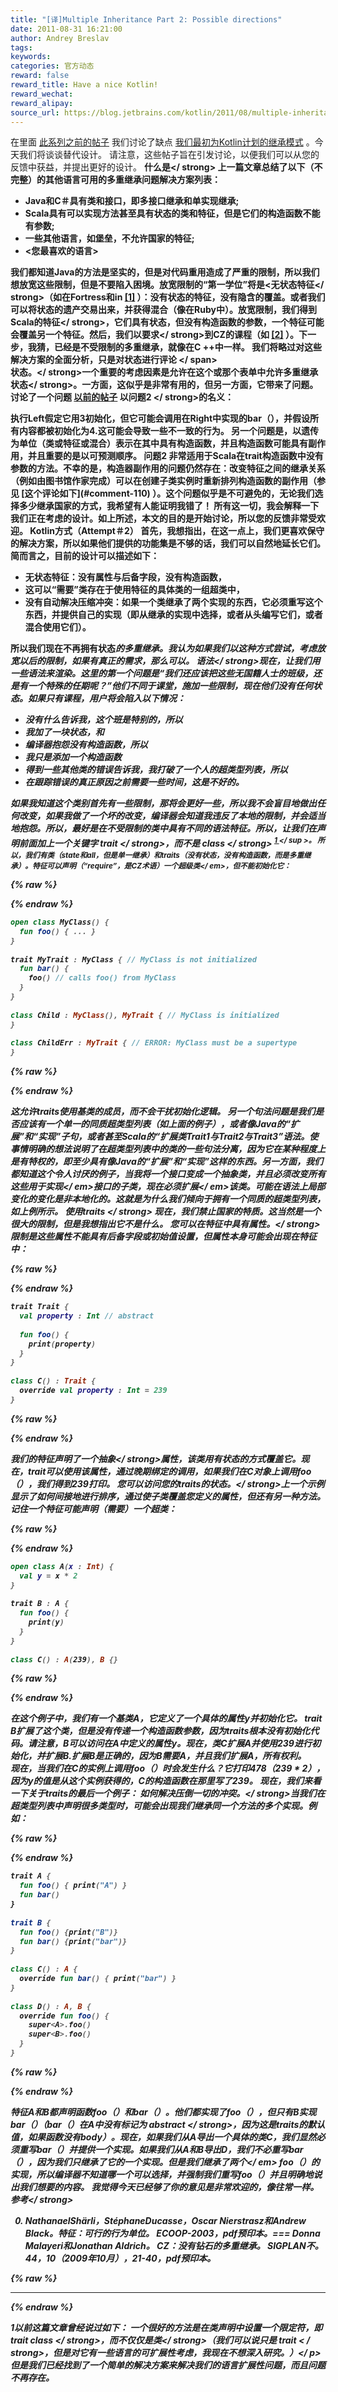 ```yaml
---
title: "[译]Multiple Inheritance Part 2: Possible directions"
date: 2011-08-31 16:21:00
author: Andrey Breslav
tags:
keywords:
categories: 官方动态
reward: false
reward_title: Have a nice Kotlin!
reward_wechat:
reward_alipay:
source_url: https://blog.jetbrains.com/kotlin/2011/08/multiple-inheritance-part-2-possible-directions/
---
```


在里面 [此系列之前的帖子](http://blog.jetbrains.com/kotlin/2011/08/multiple-inheritance-part-1-problems-with-the-existing-design/) 我们讨论了缺点 [我们最初为Kotlin计划的继承模式](http://confluence.jetbrains.net/pages/viewpage.action?pageId=41484416) 。今天我们将谈谈替代设计。
请注意，这些帖子旨在引发讨论，以便我们可以从您的反馈中获益，并提出更好的设计。
<strong>什么是</ strong>
上一篇文章总结了以下（不完整）的其他语言可用的多重继承问题解决方案列表：

* Java和C＃具有类和接口，即多接口继承和单实现继承;
* Scala具有可以实现方法甚至具有状态的类和特征，但是它们的构造函数不能有参数;
* 一些其他语言，如堡垒，不允许国家的特征;
* <您最喜欢的语言>

我们都知道Java的方法是坚实的，但是对代码重用造成了严重的限制，所以我们想放宽这些限制，但是不要陷入困境。放宽限制的“第一学位”将是<无状态特征</ strong>（如在Fortress和in [[1]](#Traits) ）：没有状态的特征，没有隐含的覆盖。或者我们可以将状态的遗产交易出来，并获得混合（像在Ruby中）。放宽限制，我们得到<strong> Scala的特征</ strong>，它们具有状态，但没有构造函数的参数，一个特征可能会覆盖另一个特征。然后，我们以<strong>要求</ strong>到CZ的课程（如 [[2]](#CZ) ）。下一步，我猜，已经是不受限制的多重继承，就像在C ++中一样。
我们将略过对这些解决方案的全面分析，只是对状态进行评论
<span id =“more-115”> </ span> <br/>
<strong>状态。</ strong>一个重要的考虑因素是允许在这个或那个表单中允许<strong>多重继承状态</ strong>。一方面，这似乎是非常有用的，但另一方面，它带来了问题。讨论了一个问题 [以前的帖子](http://blog.jetbrains.com/kotlin/2011/08/multiple-inheritance-part-1-problems-with-the-existing-design/#Problem2) 以<strong>问题2 </ strong>的名义：
<p>执行Left假定它用3初始化，但它可能会调用在Right中实现的bar（），并假设所有内容都被初始化为4.这可能会导致一些不一致的行为。</ p>
另一个问题是，以遗传为单位（类或特征或混合）表示在其中具有构造函数，并且构造函数可能具有副作用，并且重要的是以<strong>可预测顺序</ strong>。
<strong>问题2 </ strong>非常适用于Scala在trait构造函数中没有参数的方法。不幸的是，构造器副作用的问题仍然存在：改变特征之间的继承关系（例如由图书馆作家完成）可以在创建子类实例时重新排列构造函数的副作用（参见 [这个评论如下](#comment-110) ）。这个问题似乎是不可避免的，无论我们选择多少继承国家的方式，我希望有人能证明我错了！
所有这一切，我会解释一下我们正在考虑的设计。如上所述，本文的目的是开始讨论，所以您的反馈非常受欢迎。
<strong> Kotlin方式（Attempt＃2）</ strong>
首先，我想指出，在这一点上，我们更喜欢保守的解决方案</ em>，所以如果他们提供的功能集是不够的话，我们可以自然地延长它们。
简而言之，目前的设计可以描述如下：

* 无状态特征：没有属性与后备字段，没有构造函数，
* 这可以“需要”类存在于使用特征的具体类的一组超类中，
* 没有自动解决压缩冲突：如果一个类继承了两个实现的东西，它必须重写这个东西，并提供自己的实现（即从继承的实现中选择，或者从头编写它们，或者混合使用它们）。

所以我们现在不再拥有状态<em>的多重继承。我认为如果我们以这种方式尝试，考虑放宽以后的限制，如果有真正的需求，那么<em>可以。
<strong>语法</ strong>现在，让我们用一些语法来渲染。这里的第一个问题是“我们还应该把这些无国籍人士的班级，还是有一个特殊的任期呢？”他们不同于课堂，施加一些限制，现在他们没有任何状态。如果只有课程，用户将会陷入以下情况：

* 没有什么告诉我，这个班是特别的，所以
* 我加了一块状态，和
* 编译器抱怨没有构造函数，所以
* 我只是添加一个构造函数
* 得到一些其他类的错误告诉我，我打破了一个人的超类型列表，所以
* 在跟踪错误的真正原因之前需要一些时间，这是不好的。

如果我知道这个类别首先有一些限制，那将会更好一些，所以我不会盲目地做出任何改变，如果我做了一个坏的改变，编译器会知道我违反了本地的限制，并会适当地抱怨。所以，最好是在不受限制的类中具有不同的语法特征。所以，让我们在声明前面加上一个关键字<strong> trait </ strong>，而不是<strong> class </ strong> <sup> <a href="#Footnote1"> 1 </a> </ sup >。
所以，我们有类（state和all，但是单一继承）和traits（没有状态，没有构造函数，而是多重继承）。特征可以声明（“require”，是CZ术语）一个超级<em>类</ em>，但不能初始化它：

{% raw %}
<p></p>
{% endraw %}

```kotlin
open class MyClass() {
  fun foo() { ... }
}
 
trait MyTrait : MyClass { // MyClass is not initialized
  fun bar() {
    foo() // calls foo() from MyClass
  }
}
 
class Child : MyClass(), MyTrait { // MyClass is initialized
}
 
class ChildErr : MyTrait { // ERROR: MyClass must be a supertype
}
```

{% raw %}
<p></p>
{% endraw %}

这允许traits使用基类的成员，而不会干扰初始化逻辑。
另一个句法问题是我们是否应该有一个单一的同质超类型列表（如上面的例子），或者像Java的“扩展”和“实现”子句，或者甚至Scala的“扩展类Trait1与Trait2与Trait3”语法。使事情明确的想法说明了在超类型列表中的类的一些句法分离，因为它在某种程度上是有特权的，即至少具有像Java的“扩展”和“实现”这样的东西。另一方面，我们都知道这个令人讨厌的例子，当我将一个接口变成一个抽象类，并且必须改变所有这些用于实现</ em>接口的子类，现在必须<em >扩展</ em>该类。可能在语法上局部变化的变化是非本地化的。这就是为什么我们倾向于拥有一个同质的超类型列表，如上例所示。
<strong>使用traits </ strong>
现在，我们禁止国家的特质。这当然是一个很大的限制，但是我想指出它不是什么。
<strong>您可以在特征中具有属性。</ strong>限制是这些属性不能具有后备字段或初始值设置，但属性本身可能会出现在特征中：

{% raw %}
<p></p>
{% endraw %}

```kotlin
trait Trait {
  val property : Int // abstract
 
  fun foo() {
    print(property)
  }
}
 
class C() : Trait {
  override val property : Int = 239
}
```

{% raw %}
<p></p>
{% endraw %}

我们的特征声明了一个<strong>抽象</ strong>属性，该类用有状态的方式覆盖它。现在，trait可以使用该属性，通过晚期绑定的调用，如果我们在C对象上调用foo（），我们得到239打印。
<strong>您可以访问您的traits的状态。</ strong>上一个示例显示了如何间接地进行排序，通过使子类覆盖您定义的属性，但还有另一种方法。记住一个特征可能声明（需要）一个超类：

{% raw %}
<p></p>
{% endraw %}

```kotlin
open class A(x : Int) {
  val y = x * 2
}
 
trait B : A {
  fun foo() {
    print(y)
  }
}
 
class C() : A(239), B {}
```

{% raw %}
<p></p>
{% endraw %}

在这个例子中，我们有一个基类A，它定义了一个具体的属性y并初始化它。 trait B扩展了这个类，但是没有传递一个构造函数参数，因为traits根本没有初始化代码。请注意，B可以访问在A中定义的属性y。现在，类C扩展A并使用239进行初始化，并扩展B.扩展B是正确的，因为B需要A，并且我们扩展A，所有权利。<br/>
现在，当我们在C的实例上调用foo（）时会发生什么？它打印478（239 * 2），因为y的值是从这个实例获得的，C的构造函数在那里写了239。
现在，我们来看一下关于traits的最后一个例子：
<strong>如何解决压倒一切的冲突。</ strong>当我们在超类型列表中声明很多类型时，可能会出现我们继承同一个方法的多个实现。例如：

{% raw %}
<p></p>
{% endraw %}

```kotlin
trait A {
  fun foo() { print("A") }
  fun bar()
}
 
trait B {
  fun foo() {print("B")}
  fun bar() {print("bar")}
}
 
class C() : A {
  override fun bar() { print("bar") }
}
 
class D() : A, B {
  override fun foo() {
    super<A>.foo()
    super<B>.foo()
  }
}
```

{% raw %}
<p></p>
{% endraw %}

特征A和B都声明函数foo（）和bar（）。他们都实现了foo（），但只有B实现bar（）（bar（）在A中没有标记为<strong> abstract </ strong>，因为这是traits的默认值，如果函数没有body）。现在，如果我们从A导出一个具体的类C，我们显然必须重写bar（）并提供一个实现。如果我们从A和B导出D，我们不必重写bar（），因为我们只继承了它的一个实现。但是我们继承了两个</ em> foo（）的实现，所以编译器不知道哪一个可以选择，并强制我们重写foo（）并且明确地说出我们想要的内容。
我觉得今天已经够了你的意见是非常欢迎的，像往常一样。
<strong>参考</ strong>

0. NathanaelShärli，StéphaneDucasse，Oscar Nierstrasz和Andrew Black。特征：可行的行为单位。 ECOOP-2003，pdf预印本。=== Donna Malayeri和Jonathan Aldrich。 CZ：没有钻石的多重继承。 SIGPLAN不。 44，10（2009年10月），21-40，pdf预印本。


{% raw %}
<hr/>
{% endraw %}

1以前这篇文章曾经说过如下：
一个很好的方法是在类声明中设置一个限定符，即<strong> trait class </ strong>，而不仅仅是<strong>类</ strong>（我们可以说只是<strong> trait < / strong>，但是对它有一些语言的可扩展性考虑，我现在不想深入研究。）</ p>
但是我们已经找到了一个简单的解决方案来解决我们的语言扩展性问题，而且问题不再存在。
